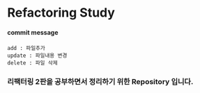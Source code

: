 # Refactoring Study
#### commit message

```
add : 파일추가
update : 파일내용 변경
delete : 파일 삭제
```

### 리팩터링 2판을 공부하면서 정리하기 위한 Repository 입니다.
